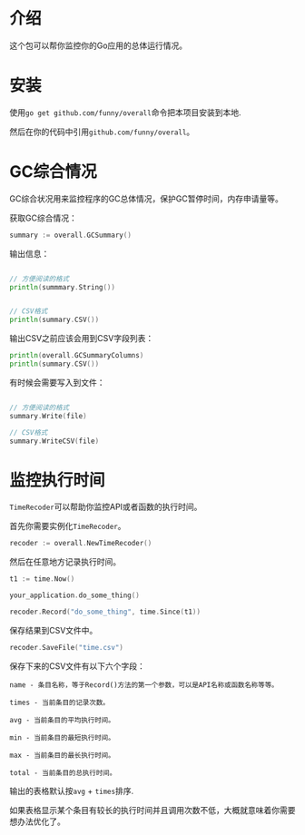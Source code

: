 介绍
====

这个包可以帮你监控你的Go应用的总体运行情况。

安装
====

使用`go get github.com/funny/overall`命令把本项目安装到本地.

然后在你的代码中引用`github.com/funny/overall`。

GC综合情况
=========

GC综合状况用来监控程序的GC总体情况，保护GC暂停时间，内存申请量等。

获取GC综合情况：

```go
summary := overall.GCSummary()
```

输出信息：

```go

// 方便阅读的格式
println(summmary.String())


// CSV格式
println(summary.CSV())
```

输出CSV之前应该会用到CSV字段列表：

```go
println(overall.GCSummaryColumns)
println(summary.CSV())
```

有时候会需要写入到文件：

```go

// 方便阅读的格式
summary.Write(file)

// CSV格式
summary.WriteCSV(file)
```

监控执行时间
==========

`TimeRecoder`可以帮助你监控API或者函数的执行时间。

首先你需要实例化`TimeRecoder`。

```go
recoder := overall.NewTimeRecoder()
```

然后在任意地方记录执行时间。

```go
t1 := time.Now()

your_application.do_some_thing()

recoder.Record("do_some_thing", time.Since(t1))
```

保存结果到CSV文件中。

```go
recoder.SaveFile("time.csv")
```

保存下来的CSV文件有以下六个字段：

```
name - 条目名称，等于Record()方法的第一个参数，可以是API名称或函数名称等等。

times - 当前条目的记录次数。

avg - 当前条目的平均执行时间。

min - 当前条目的最短执行时间。

max - 当前条目的最长执行时间。

total - 当前条目的总执行时间。
```

输出的表格默认按`avg` + `times`排序.

如果表格显示某个条目有较长的执行时间并且调用次数不低，大概就意味着你需要想办法优化了。
